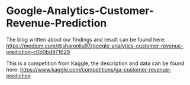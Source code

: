 # Google-Analytics-Customer-Revenue-Prediction
The blog written about our findings and result can be found here:
https://medium.com/@sharonliu97/google-analytics-customer-revenue-prediction-c0b0bd971629

This is a competition from Kaggle, the description and data can be found here:
https://www.kaggle.com/competitions/ga-customer-revenue-prediction

